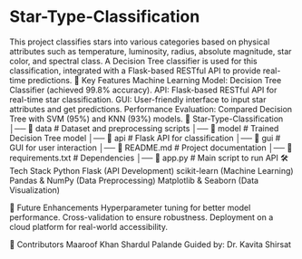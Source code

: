 # Star-Type-Classification
This project classifies stars into various categories based on physical attributes such as temperature, luminosity, radius, absolute magnitude, star color, and spectral class. A Decision Tree classifier is used for this classification, integrated with a Flask-based RESTful API to provide real-time predictions.
📌 Key Features
Machine Learning Model: Decision Tree Classifier (achieved 99.8% accuracy).
API: Flask-based RESTful API for real-time star classification.
GUI: User-friendly interface to input star attributes and get predictions.
Performance Evaluation: Compared Decision Tree with SVM (95%) and KNN (93%) models.
📁 Star-Type-Classification
│── 📂 data             # Dataset and preprocessing scripts
│── 📂 model            # Trained Decision Tree model
│── 📂 api              # Flask API for classification
│── 📂 gui              # GUI for user interaction
│── 📜 README.md        # Project documentation
│── 📜 requirements.txt  # Dependencies
│── 📜 app.py           # Main script to run API
🛠 Tech Stack
Python
Flask (API Development)
scikit-learn (Machine Learning)
Pandas & NumPy (Data Preprocessing)
Matplotlib & Seaborn (Data Visualization)

🔮 Future Enhancements
Hyperparameter tuning for better model performance.
Cross-validation to ensure robustness.
Deployment on a cloud platform for real-world accessibility.

🔗 Contributors
Maaroof Khan
Shardul Palande
Guided by: Dr. Kavita Shirsat
